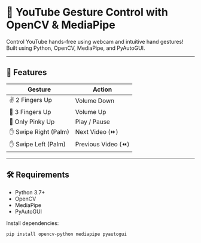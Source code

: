 # 🤚 YouTube Gesture Control with OpenCV & MediaPipe

Control YouTube hands-free using webcam and intuitive hand gestures!  
Built using Python, OpenCV, MediaPipe, and PyAutoGUI.

---

## 🎯 Features

| Gesture               | Action           |
|----------------------|------------------|
| ✌️ 2 Fingers Up       | Volume Down      |
| 🤟 3 Fingers Up       | Volume Up        |
| 🤏 Only Pinky Up      | Play / Pause     |
| ✋ Swipe Right (Palm) | Next Video (⏩)   |
| ✋ Swipe Left (Palm)  | Previous Video (⏪) |

---

## 🛠 Requirements

- Python 3.7+
- OpenCV
- MediaPipe
- PyAutoGUI

Install dependencies:

```bash
pip install opencv-python mediapipe pyautogui
